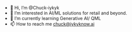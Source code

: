 - 👋 Hi, I’m @Chuck-iykyk
- 👀 I’m interested in AI/ML solutions for retail and beyond.
- 🌱 I’m currently learning Generative AI/ QML
- 📫 How to reach me chuck@iykyknow.ai

<!---
Chuck-iykyk/Chuck-iykyk is a ✨ special ✨ repository because its `README.md` (this file) appears on your GitHub profile.
You can click the Preview link to take a look at your changes.
--->

